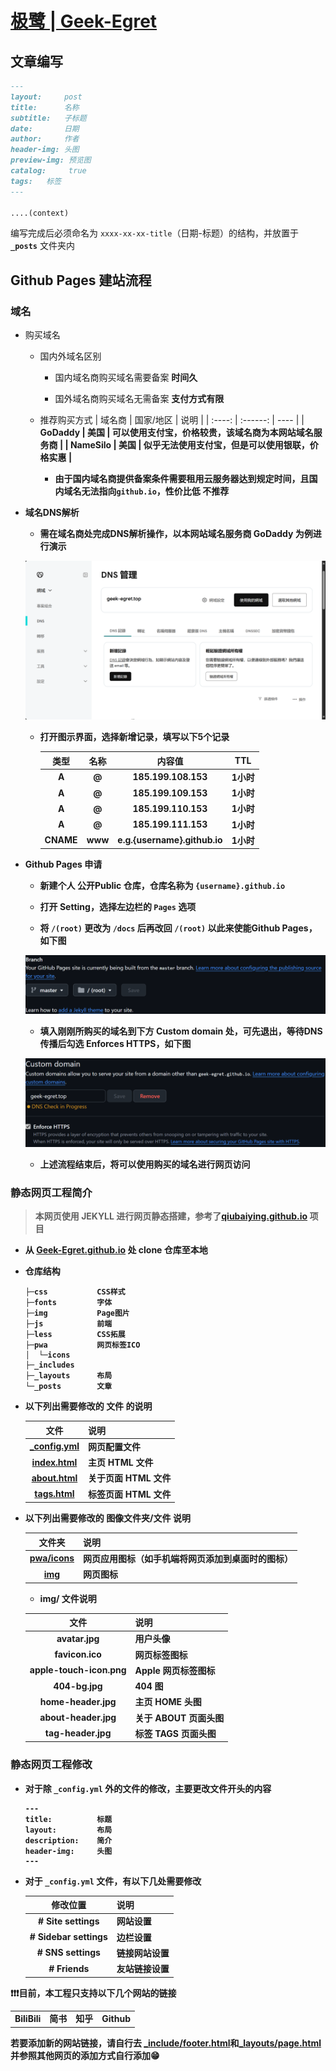 # [极鹭 | Geek-Egret](https://geek-egret.github.io/)
## 文章编写
```markdown
---
layout:     post
title:      名称
subtitle:   子标题
date:       日期
author:     作者
header-img: 头图
preview-img: 预览图
catalog: 	 true
tags:   标签
---

....(context)
```
编写完成后必须命名为 `xxxx-xx-xx-title`（日期-标题）的结构，并放置于 <b>`_posts`</b> 文件夹内
## <b>Github Pages</b> 建站流程
### 域名
- 购买域名
    - 国内外域名区别
        - 国内域名商购买域名需要备案 <b>时间久</b>

        - 国外域名商购买域名无需备案 <b>支付方式有限</b>
    - 推荐购买方式
        | 域名商 | 国家/地区 | 说明 |
        | :----: | :------: | ---- |
        | <b>GoDaddy | 美国 | 可以使用支付宝，价格较贵，该域名商为本网站域名服务商 | 
        | <b>NameSilo | 美国 | 似乎无法使用支付宝，但是可以使用银联，价格实惠 |
        - 由于国内域名商提供备案条件需要租用云服务器达到规定时间，且国内域名无法指向`github.io`，性价比低 <b>不推荐</b>
- 域名DNS解析
    - 需在域名商处完成DNS解析操作，以本网站域名服务商 <b>GoDaddy</b> 为例进行演示

    ![image_godaddy_0](/img/2025-2-3-网站成功建站啦/Snipaste_2025-02-03_14-55-07.png)

    - 打开图示界面，选择新增记录，填写以下5个记录
    
        | 类型 | 名称 | 内容值 | TTL |
        | :-: | :--: | :----: | :-: |
        | A | @ | 185.199.108.153 | 1小时 |
        | A | @ | 185.199.109.153 | 1小时 |
        | A | @ | 185.199.110.153 | 1小时 |
        | A | @ | 185.199.111.153 | 1小时 |
        | CNAME | www | <b>e.g.</b>{username}.github.io | 1小时 |
- <b>Github Pages</b> 申请
    - 新建个人 <b>公开Public</b> 仓库，仓库名称为 `{username}.github.io` 

    - 打开 <b>Setting</b>，选择左边栏的 `Pages` 选项

    - 将 `/(root)` 更改为 `/docs` 后再改回 `/(root)` 以此来使能Github Pages，如下图

    ![image_github_0](/img/2025-2-3-网站成功建站啦/Snipaste_2025-02-03_15-10-31.png)

    - 填入刚刚所购买的域名到下方 <b>Custom domain</b> 处，可先退出，等待DNS传播后勾选 <b>Enforces HTTPS</b>，如下图

    ![image_github_1](/img/2025-2-3-网站成功建站啦/Snipaste_2025-02-03_15-14-22.png)

    - 上述流程结束后，将可以使用购买的域名进行网页访问

### 静态网页工程简介
> 本网页使用 <b>JEKYLL</b> 进行网页静态搭建，参考了[<b>qiubaiying.github.io</b>](https://github.com/qiubaiying/qiubaiying.github.io/tree/master) 项目
- 从 [<b>Geek-Egret.github.io</b>](https://github.com/Geek-Egret/Geek-Egret.github.io) 处 <b>clone</b> 仓库至本地
- 仓库结构

    ```shell
    ├─css           CSS样式
    ├─fonts         字体
    ├─img           Page图片
    ├─js            前端
    ├─less          CSS拓展
    ├─pwa           网页标签ICO
    │  └─icons
    ├─_includes     
    ├─_layouts      布局
    └─_posts        文章
    ```
- 以下列出需要修改的 <b>文件</b> 的说明

    | 文件 | 说明 |
    | :-: | -------- |
    | [_config.yml](../_config.yml) | 网页配置文件 |
    | [index.html](../index.html) | 主页 HTML 文件 |
    | [about.html](../about.html) | 关于页面 HTML 文件 |
    | [tags.html](../tags.html) | 标签页面 HTML 文件 |

- 以下列出需要修改的 <b>图像文件夹/文件</b> 说明

    | 文件夹 | 说明 |
    | :-: | -------- |
    | [pwa/icons](../pwa/icons/) | 网页应用图标（如手机端将网页添加到桌面时的图标） |
    | [img](../img) | 网页图标 |

    - <b>img/ </b>文件说明

    | 文件 | 说明 |
    | :---: | ---- |
    | avatar.jpg | 用户头像 |
    | favicon.ico | 网页标签图标 |
    | apple-touch-icon.png | <b>Apple</b> 网页标签图标 |
    | 404-bg.jpg | <b>404</b> 图 |
    | home-header.jpg | 主页 <b>HOME</b> 头图 |
    | about-header.jpg | 关于 <b>ABOUT</b> 页面头图 |
    | tag-header.jpg | 标签 <b>TAGS</b> 页面头图 |

### 静态网页工程修改
- 对于除 `_config.yml` 外的文件的修改，主要更改文件开头的内容
    ```
    ---
    title:          标题
    layout:         布局
    description:    简介
    header-img:     头图
    ---
    ```
- 对于 `_config.yml` 文件，有以下几处需要修改

    | 修改位置 | 说明 |
    | :-----: | ---- | 
    | # Site settings | 网站设置 |
    | # Sidebar settings | 边栏设置 |
    | # SNS settings | 链接网站设置 |
    | # Friends | 友站链接设置 |

❗❗❗目前，本工程只支持以下几个网站的链接

|     |     |     |     |
| :-: | :-: | :-: | :-: |
| BiliBili | 简书 | 知乎 | Github |

若要添加新的网站链接，请自行去 [<b>_include/footer.html</b>](../_includes/footer.html)和[<b>_layouts/page.html</b>](../_layouts/page.html) 并参照其他网页的添加方式自行添加😁
